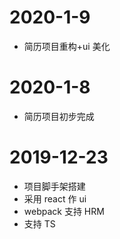 # 2020-1-9

- 简历项目重构+ui 美化

# 2020-1-8

- 简历项目初步完成

# 2019-12-23

- 项目脚手架搭建
- 采用 react 作 ui
- webpack 支持 HRM
- 支持 TS

